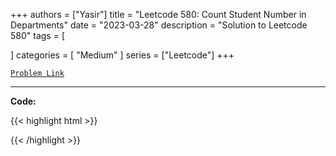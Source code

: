 
+++
authors = ["Yasir"]
title = "Leetcode 580: Count Student Number in Departments"
date = "2023-03-28"
description = "Solution to Leetcode 580"
tags = [
    
]
categories = [
    "Medium"
]
series = ["Leetcode"]
+++



[`Problem Link`](https://leetcode.com/problems/count-student-number-in-departments/description/)

---

**Code:**

{{< highlight html >}}

{{< /highlight >}}

